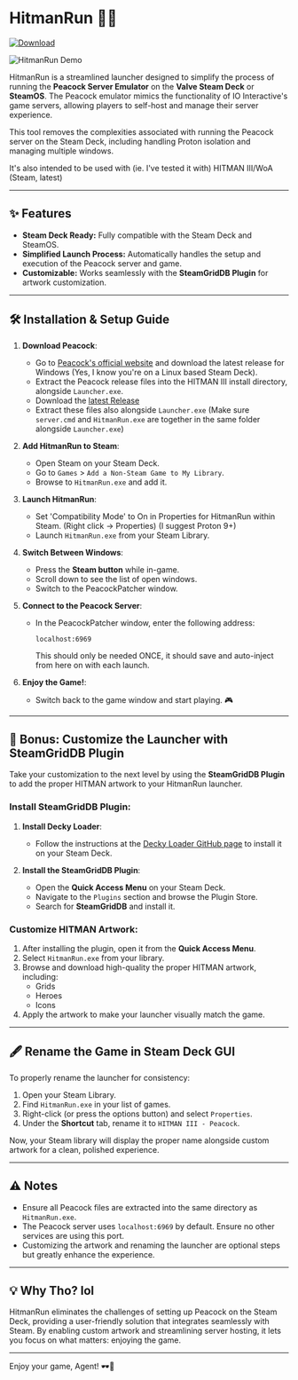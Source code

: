 # HitmanRun 🎯🚀


[![Download](https://img.shields.io/badge/Download-Hitman--Peacock--SteamDeck--2.1a-brightgreen?style=for-the-badge)](https://github.com/wowitsjack/Hitman-Peacock-SteamDeck/releases/download/2.0/Hitman-Peacock-SteamDeck-2.1a.zip)

![HitmanRun Demo](https://github.com/wowitsjack/Hitman-Peacock-SteamDeck/raw/main/HitmanRun.gif)


HitmanRun is a streamlined launcher designed to simplify the process of running the **Peacock Server Emulator** on the **Valve Steam Deck** or **SteamOS**. The Peacock emulator mimics the functionality of IO Interactive's game servers, allowing players to self-host and manage their server experience. 

This tool removes the complexities associated with running the Peacock server on the Steam Deck, including handling Proton isolation and managing multiple windows. 

It's also intended to be used with (ie. I've tested it with) HITMAN III/WoA (Steam, latest)

---

## ✨ Features
- **Steam Deck Ready:** Fully compatible with the Steam Deck and SteamOS.
- **Simplified Launch Process:** Automatically handles the setup and execution of the Peacock server and game.
- **Customizable:** Works seamlessly with the **SteamGridDB Plugin** for artwork customization.

---

## 🛠️ Installation & Setup Guide

1. **Download Peacock**:
   - Go to [Peacock's official website](https://thepeacockproject.org) and download the latest release for Windows (Yes, I know you're on a Linux based Steam Deck).
   - Extract the Peacock release files into the HITMAN III install directory, alongside `Launcher.exe`.
   - Download the [latest Release](https://github.com/wowitsjack/Hitman-Peacock-SteamDeck/releases/)
   - Extract these files also alongside `Launcher.exe` (Make sure `server.cmd` and `HitmanRun.exe` are together in the same folder alongside `Launcher.exe`)

2. **Add HitmanRun to Steam**:
   - Open Steam on your Steam Deck.
   - Go to `Games` > `Add a Non-Steam Game to My Library`.
   - Browse to `HitmanRun.exe` and add it.

3. **Launch HitmanRun**:
   - Set 'Compatibility Mode' to On in Properties for HitmanRun within Steam. (Right click -> Properties) (I suggest Proton 9+)
   - Launch `HitmanRun.exe` from your Steam Library.

5. **Switch Between Windows**:
   - Press the **Steam button** while in-game.
   - Scroll down to see the list of open windows.
   - Switch to the PeacockPatcher window.

6. **Connect to the Peacock Server**:
   - In the PeacockPatcher window, enter the following address:
     ```
     localhost:6969
     ```
     This should only be needed ONCE, it should save and auto-inject from here on with each launch.

7. **Enjoy the Game!**:
   - Switch back to the game window and start playing. 🎮

---

## 🎨 Bonus: Customize the Launcher with SteamGridDB Plugin

Take your customization to the next level by using the **SteamGridDB Plugin** to add the proper HITMAN artwork to your HitmanRun launcher.

### Install SteamGridDB Plugin:
1. **Install Decky Loader**:
   - Follow the instructions at the [Decky Loader GitHub page](https://github.com/SteamDeckHomebrew/decky-loader) to install it on your Steam Deck.
   
2. **Install the SteamGridDB Plugin**:
   - Open the **Quick Access Menu** on your Steam Deck.
   - Navigate to the `Plugins` section and browse the Plugin Store.
   - Search for **SteamGridDB** and install it.

### Customize HITMAN Artwork:
1. After installing the plugin, open it from the **Quick Access Menu**.
2. Select `HitmanRun.exe` from your library.
3. Browse and download high-quality the proper HITMAN artwork, including:
   - Grids
   - Heroes
   - Icons
4. Apply the artwork to make your launcher visually match the game.

---

## 🖋️ Rename the Game in Steam Deck GUI

To properly rename the launcher for consistency:
1. Open your Steam Library.
2. Find `HitmanRun.exe` in your list of games.
3. Right-click (or press the options button) and select `Properties`.
4. Under the **Shortcut** tab, rename it to `HITMAN III - Peacock`.

Now, your Steam library will display the proper name alongside custom artwork for a clean, polished experience.

---

## ⚠️ Notes
- Ensure all Peacock files are extracted into the same directory as `HitmanRun.exe`.
- The Peacock server uses `localhost:6969` by default. Ensure no other services are using this port.
- Customizing the artwork and renaming the launcher are optional steps but greatly enhance the experience.

---


## 💡 Why Tho? lol
HitmanRun eliminates the challenges of setting up Peacock on the Steam Deck, providing a user-friendly solution that integrates seamlessly with Steam. By enabling custom artwork and streamlining server hosting, it lets you focus on what matters: enjoying the game.

---

Enjoy your game, Agent! 🕶️🔫
